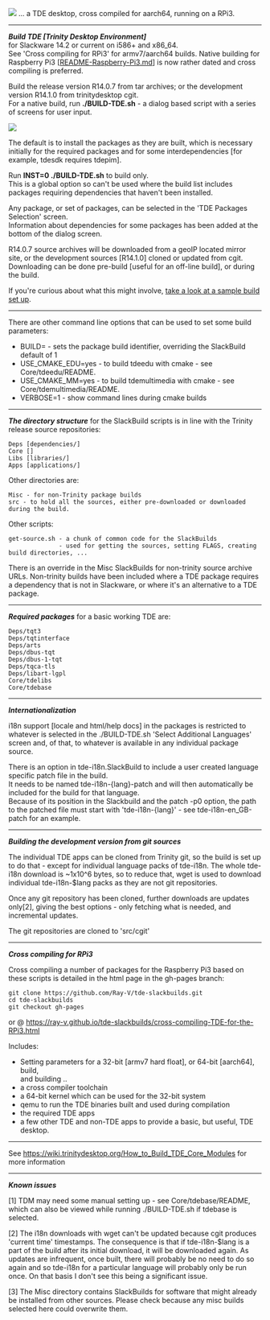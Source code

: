 [<img src="https://ray-v.github.io/TDE-aarch64-gui.png">](https://ray-v.github.io/TDE-aarch64-gui.png)
... a TDE desktop, cross compiled for aarch64, running on a RPi3.

---
***Build TDE [Trinity Desktop Environment]***  
for Slackware 14.2 or current on i586+ and x86_64.  
See 'Cross compiling for RPi3' for armv7/aarch64 builds. Native building for Raspberry Pi3 [[README-Raspberry-Pi3.md](./README-Raspberry-Pi3.md)] is now rather dated and cross compiling is preferred.

Build the release version R14.0.7 from tar archives; or the development version R14.1.0 from trinitydesktop cgit.  
For a native build, run **./BUILD-TDE.sh** - a dialog based script with a series of screens for user input.  

[<img src="https://ray-v.github.io/TDE-version.png">](https://ray-v.github.io/TDE-version.png)

The default is to install the packages as they are built, which is necessary initially for the required packages and for some interdependencies [for example, tdesdk requires tdepim].  

Run **INST=0 ./BUILD-TDE.sh** to build only.  
This is a global option so can't be used where the build list includes packages requiring dependencies that haven't been installed.

Any package, or set of packages, can be selected in the 'TDE Packages Selection' screen.  
Information about dependencies for some packages has been added at the bottom of the dialog screen.

R14.0.7 source archives will be downloaded from a geoIP located mirror site, or the development sources [R14.1.0] cloned or updated from cgit.  
Downloading can be done pre-build [useful for an off-line build], or during the build.

If you're curious about what this might involve, [take a look at a sample build set up](https://ray-v.github.io/A_typical_TDE_SlackBuild.html).

---

There are other command line options that can be used to set some build parameters:
* BUILD= - sets the package build identifier, overriding the SlackBuild default of 1
* USE_CMAKE_EDU=yes - to build tdeedu with cmake - see Core/tdeedu/README.
* USE_CMAKE_MM=yes - to build tdemultimedia with cmake - see Core/tdemultimedia/README.
* VERBOSE=1 - show command lines during cmake builds

---

***The directory structure*** for the SlackBuild scripts is in line with the Trinity release source repositories:  
```
Deps [dependencies/]
Core []
Libs [libraries/]
Apps [applications/]
```
Other directories are:  
```
Misc - for non-Trinity package builds
src - to hold all the sources, either pre-downloaded or downloaded during the build.
```
Other scripts:  
```
get-source.sh - a chunk of common code for the SlackBuilds
              - used for getting the sources, setting FLAGS, creating build directories, ...
```
There is an override in the Misc SlackBuilds for non-trinity source archive URLs. Non-trinity builds have been included where a TDE package requires a dependency that is not in Slackware, or where it's an alternative to a TDE package.

---

***Required packages*** for a basic working TDE are:  
```
Deps/tqt3
Deps/tqtinterface
Deps/arts
Deps/dbus-tqt
Deps/dbus-1-tqt
Deps/tqca-tls
Deps/libart-lgpl
Core/tdelibs
Core/tdebase
```
---

***Internationalization***

i18n support [locale and html/help docs] in the packages is restricted to whatever is selected in the ./BUILD-TDE.sh 'Select Additional Languages' screen and, of that, to whatever is available in any individual package source.

There is an option in tde-i18n.SlackBuild to include a user created language specific patch file in the build.  
It needs to be named tde-i18n-{lang}-patch and will then automatically be included for the build for that language.  
Because of its position in the Slackbuild and the patch -p0 option, the path to the patched file must start with 'tde-i18n-{lang}' - see tde-i18n-en_GB-patch for an example.

---

***Building the development version from git sources***

The individual TDE apps can be cloned from Trinity git, so the build is set up to do that - except for individual language packs of tde-i18n. The whole tde-i18n download is ~1x10^6 bytes, so to reduce that, wget is used to download individual tde-i18n-$lang packs as they are not git repositories.

Once any git repository has been cloned, further downloads are updates only[2], giving the best options - only fetching what is needed, and incremental updates.

The git repositories are cloned to 'src/cgit'

---

***Cross compiling for RPi3***

Cross compiling a number of packages for the Raspberry Pi3 based on these scripts is detailed in the html page in the gh-pages branch:
```
git clone https://github.com/Ray-V/tde-slackbuilds.git  
cd tde-slackbuilds  
git checkout gh-pages
```

or @ https://ray-v.github.io/tde-slackbuilds/cross-compiling-TDE-for-the-RPi3.html

Includes:
* Setting parameters for a 32-bit [armv7 hard float], or 64-bit [aarch64], build,  
   and building ..
*  a cross compiler toolchain
*  a 64-bit kernel which can be used for the 32-bit system
*  qemu to run the TDE binaries built and used during compilation
*  the required TDE apps
*  a few other TDE and non-TDE apps to provide a basic, but useful, TDE desktop.

---

See https://wiki.trinitydesktop.org/How_to_Build_TDE_Core_Modules for more information

---

***Known issues***

[1] TDM may need some manual setting up - see Core/tdebase/README, which can also be viewed while running ./BUILD-TDE.sh if tdebase is selected.

[2] The i18n downloads with wget can't be updated because cgit produces 'current time' timestamps. The consequence is that if tde-i18n-$lang is a part of the build after its initial download, it will be downloaded again. As updates are infrequent, once built, there will probably be no need to do so again and so tde-i18n for a particular language will probably only be run once. On that basis I don't see this being a significant issue.

[3] The Misc directory contains SlackBuilds for software that might already be installed from other sources. Please check because any misc builds selected here could overwrite them.
